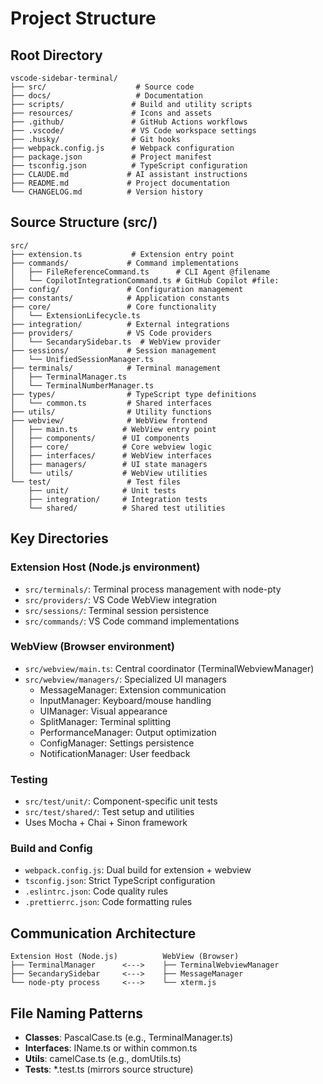 # Project Structure

## Root Directory
```
vscode-sidebar-terminal/
├── src/                    # Source code
├── docs/                   # Documentation
├── scripts/               # Build and utility scripts
├── resources/             # Icons and assets
├── .github/               # GitHub Actions workflows
├── .vscode/               # VS Code workspace settings
├── .husky/                # Git hooks
├── webpack.config.js      # Webpack configuration
├── package.json           # Project manifest
├── tsconfig.json          # TypeScript configuration
├── CLAUDE.md             # AI assistant instructions
├── README.md             # Project documentation
└── CHANGELOG.md          # Version history
```

## Source Structure (src/)
```
src/
├── extension.ts           # Extension entry point
├── commands/             # Command implementations
│   ├── FileReferenceCommand.ts      # CLI Agent @filename
│   └── CopilotIntegrationCommand.ts # GitHub Copilot #file:
├── config/               # Configuration management
├── constants/            # Application constants
├── core/                 # Core functionality
│   └── ExtensionLifecycle.ts
├── integration/          # External integrations
├── providers/            # VS Code providers
│   └── SecandarySidebar.ts  # WebView provider
├── sessions/             # Session management
│   └── UnifiedSessionManager.ts
├── terminals/            # Terminal management
│   ├── TerminalManager.ts
│   └── TerminalNumberManager.ts
├── types/                # TypeScript type definitions
│   └── common.ts         # Shared interfaces
├── utils/                # Utility functions
├── webview/              # WebView frontend
│   ├── main.ts          # WebView entry point
│   ├── components/      # UI components
│   ├── core/            # Core webview logic
│   ├── interfaces/      # WebView interfaces
│   ├── managers/        # UI state managers
│   └── utils/           # WebView utilities
└── test/                 # Test files
    ├── unit/            # Unit tests
    ├── integration/     # Integration tests
    └── shared/          # Shared test utilities
```

## Key Directories

### Extension Host (Node.js environment)
- `src/terminals/`: Terminal process management with node-pty
- `src/providers/`: VS Code WebView integration
- `src/sessions/`: Terminal session persistence
- `src/commands/`: VS Code command implementations

### WebView (Browser environment)
- `src/webview/main.ts`: Central coordinator (TerminalWebviewManager)
- `src/webview/managers/`: Specialized UI managers
  - MessageManager: Extension communication
  - InputManager: Keyboard/mouse handling
  - UIManager: Visual appearance
  - SplitManager: Terminal splitting
  - PerformanceManager: Output optimization
  - ConfigManager: Settings persistence
  - NotificationManager: User feedback

### Testing
- `src/test/unit/`: Component-specific unit tests
- `src/test/shared/`: Test setup and utilities
- Uses Mocha + Chai + Sinon framework

### Build and Config
- `webpack.config.js`: Dual build for extension + webview
- `tsconfig.json`: Strict TypeScript configuration
- `.eslintrc.json`: Code quality rules
- `.prettierrc.json`: Code formatting rules

## Communication Architecture
```
Extension Host (Node.js)          WebView (Browser)
├── TerminalManager      <--->    ├── TerminalWebviewManager
├── SecandarySidebar     <--->    ├── MessageManager
└── node-pty process     <--->    └── xterm.js
```

## File Naming Patterns
- **Classes**: PascalCase.ts (e.g., TerminalManager.ts)
- **Interfaces**: IName.ts or within common.ts
- **Utils**: camelCase.ts (e.g., domUtils.ts)
- **Tests**: *.test.ts (mirrors source structure)